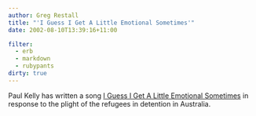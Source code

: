 ```yaml
---
author: Greg Restall
title: "'I Guess I Get A Little Emotional Sometimes'"
date: 2002-08-10T13:39:16+11:00

filter:
  - erb
  - markdown
  - rubypants
dirty: true
---
```


<p>Paul Kelly has written a song <a href="http://paulkelly.com.au/extras/woomera-song.html">I Guess I Get A Little Emotional Sometimes</a> in response to the plight of the refugees in detention in Australia.</p>

